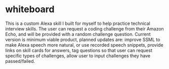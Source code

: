 # whiteboard

This is a custom Alexa skill I built for myself to help practice technical interview skills.  The user can request a coding challenge from their Amazon Echo, and will be provided with a random challenge question.  Current version is minimum viable product, planned updates are: improve SSML to make Alexa speech more natural, or use recorded speech snippets, provide links on skill cards for answers, tag questions so that user can request specific types of challenges, allow user to input challenges they have passed/failed.
